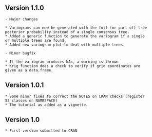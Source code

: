 Version 1.1.0
-------------

	- Major changes
		
	* Variograms can now be generated with the full (or part of) tree
	posterior probability instead of a single consensus tree.
	* Added a generic function to generate the variogram if a single
	or multiple trees are found.
	* Added new variogram plot to deal with multiple trees.

	- Minor bugfix
	
	* If the variogram produces NAs, a warning is thrown
	* Krig function does a check to verify if grid coordinates are
	given as a data.frame.
	

Version 1.0.1
-------------

	* Some minor fixes to correct the NOTES on CRAN checks (register
	S3 classes on NAMESPACE)
	* The tutorial as added as a vignette.
	

Version 1.0
-----------

	* First version submitted to CRAN
	
